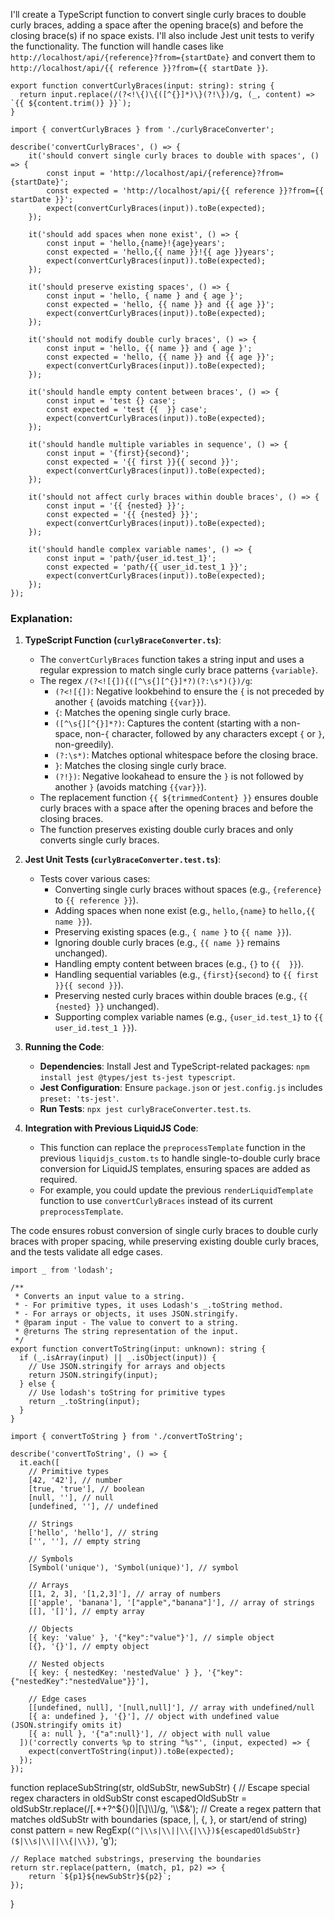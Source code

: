 I'll create a TypeScript function to convert single curly braces to double curly braces, adding a space after the opening brace(s) and before the closing brace(s) if no space exists. I'll also include Jest unit tests to verify the functionality. The function will handle cases like `http://localhost/api/{reference}?from={startDate}` and convert them to `http://localhost/api/{{ reference }}?from={{ startDate }}`.

```
export function convertCurlyBraces(input: string): string {
  return input.replace(/(?<!\{)\{([^{}]*)\}(?!\})/g, (_, content) => `{{ ${content.trim()} }}`);
}
```

```
import { convertCurlyBraces } from './curlyBraceConverter';

describe('convertCurlyBraces', () => {
    it('should convert single curly braces to double with spaces', () => {
        const input = 'http://localhost/api/{reference}?from={startDate}';
        const expected = 'http://localhost/api/{{ reference }}?from={{ startDate }}';
        expect(convertCurlyBraces(input)).toBe(expected);
    });

    it('should add spaces when none exist', () => {
        const input = 'hello,{name}!{age}years';
        const expected = 'hello,{{ name }}!{{ age }}years';
        expect(convertCurlyBraces(input)).toBe(expected);
    });

    it('should preserve existing spaces', () => {
        const input = 'hello, { name } and { age }';
        const expected = 'hello, {{ name }} and {{ age }}';
        expect(convertCurlyBraces(input)).toBe(expected);
    });

    it('should not modify double curly braces', () => {
        const input = 'hello, {{ name }} and { age }';
        const expected = 'hello, {{ name }} and {{ age }}';
        expect(convertCurlyBraces(input)).toBe(expected);
    });

    it('should handle empty content between braces', () => {
        const input = 'test {} case';
        const expected = 'test {{  }} case';
        expect(convertCurlyBraces(input)).toBe(expected);
    });

    it('should handle multiple variables in sequence', () => {
        const input = '{first}{second}';
        const expected = '{{ first }}{{ second }}';
        expect(convertCurlyBraces(input)).toBe(expected);
    });

    it('should not affect curly braces within double braces', () => {
        const input = '{{ {nested} }}';
        const expected = '{{ {nested} }}';
        expect(convertCurlyBraces(input)).toBe(expected);
    });

    it('should handle complex variable names', () => {
        const input = 'path/{user_id.test_1}';
        const expected = 'path/{{ user_id.test_1 }}';
        expect(convertCurlyBraces(input)).toBe(expected);
    });
});
```

### Explanation:
1. **TypeScript Function (`curlyBraceConverter.ts`)**:
   - The `convertCurlyBraces` function takes a string input and uses a regular expression to match single curly brace patterns `{variable}`.
   - The regex `/(?<![{]){([^\s{][^{}]*?)(?:\s*)(})/g`:
     - `(?<![{])`: Negative lookbehind to ensure the `{` is not preceded by another `{` (avoids matching `{{var}}`).
     - `{`: Matches the opening single curly brace.
     - `([^\s{][^{}]*?)`: Captures the content (starting with a non-space, non-`{` character, followed by any characters except `{` or `}`, non-greedily).
     - `(?:\s*)`: Matches optional whitespace before the closing brace.
     - `}`: Matches the closing single curly brace.
     - `(?!})`: Negative lookahead to ensure the `}` is not followed by another `}` (avoids matching `{{var}}`).
   - The replacement function `{{ ${trimmedContent} }}` ensures double curly braces with a space after the opening braces and before the closing braces.
   - The function preserves existing double curly braces and only converts single curly braces.

2. **Jest Unit Tests (`curlyBraceConverter.test.ts`)**:
   - Tests cover various cases:
     - Converting single curly braces without spaces (e.g., `{reference}` to `{{ reference }}`).
     - Adding spaces when none exist (e.g., `hello,{name}` to `hello,{{ name }}`).
     - Preserving existing spaces (e.g., `{ name }` to `{{ name }}`).
     - Ignoring double curly braces (e.g., `{{ name }}` remains unchanged).
     - Handling empty content between braces (e.g., `{}` to `{{  }}`).
     - Handling sequential variables (e.g., `{first}{second}` to `{{ first }}{{ second }}`).
     - Preserving nested curly braces within double braces (e.g., `{{ {nested} }}` unchanged).
     - Supporting complex variable names (e.g., `{user_id.test_1}` to `{{ user_id.test_1 }}`).

3. **Running the Code**:
   - **Dependencies**: Install Jest and TypeScript-related packages: `npm install jest @types/jest ts-jest typescript`.
   - **Jest Configuration**: Ensure `package.json` or `jest.config.js` includes `preset: 'ts-jest'`.
   - **Run Tests**: `npx jest curlyBraceConverter.test.ts`.

4. **Integration with Previous LiquidJS Code**:
   - This function can replace the `preprocessTemplate` function in the previous `liquidjs_custom.ts` to handle single-to-double curly brace conversion for LiquidJS templates, ensuring spaces are added as required.
   - For example, you could update the previous `renderLiquidTemplate` function to use `convertCurlyBraces` instead of its current `preprocessTemplate`.

The code ensures robust conversion of single curly braces to double curly braces with proper spacing, while preserving existing double curly braces, and the tests validate all edge cases.


```
import _ from 'lodash';

/**
 * Converts an input value to a string.
 * - For primitive types, it uses Lodash's _.toString method.
 * - For arrays or objects, it uses JSON.stringify.
 * @param input - The value to convert to a string.
 * @returns The string representation of the input.
 */
export function convertToString(input: unknown): string {
  if (_.isArray(input) || _.isObject(input)) {
    // Use JSON.stringify for arrays and objects
    return JSON.stringify(input);
  } else {
    // Use lodash's toString for primitive types
    return _.toString(input);
  }
}
```

```
import { convertToString } from './convertToString';

describe('convertToString', () => {
  it.each([
    // Primitive types
    [42, '42'], // number
    [true, 'true'], // boolean
    [null, ''], // null
    [undefined, ''], // undefined

    // Strings
    ['hello', 'hello'], // string
    ['', ''], // empty string

    // Symbols
    [Symbol('unique'), 'Symbol(unique)'], // symbol

    // Arrays
    [[1, 2, 3], '[1,2,3]'], // array of numbers
    [['apple', 'banana'], '["apple","banana"]'], // array of strings
    [[], '[]'], // empty array

    // Objects
    [{ key: 'value' }, '{"key":"value"}'], // simple object
    [{}, '{}'], // empty object

    // Nested objects
    [{ key: { nestedKey: 'nestedValue' } }, '{"key":{"nestedKey":"nestedValue"}}'],

    // Edge cases
    [[undefined, null], '[null,null]'], // array with undefined/null
    [{ a: undefined }, '{}'], // object with undefined value (JSON.stringify omits it)
    [{ a: null }, '{"a":null}'], // object with null value
  ])('correctly converts %p to string "%s"', (input, expected) => {
    expect(convertToString(input)).toBe(expected);
  });
});
```

function replaceSubString(str, oldSubStr, newSubStr) {
    // Escape special regex characters in oldSubStr
    const escapedOldSubStr = oldSubStr.replace(/[.*+?^${}()|[\]\\]/g, '\\$&');
    // Create a regex pattern that matches oldSubStr with boundaries (space, |, {, }, or start/end of string)
    const pattern = new RegExp(`(^|\\s|\\||\\{|\\})${escapedOldSubStr}($|\\s|\\||\\{|\\})`, 'g');
    
    // Replace matched substrings, preserving the boundaries
    return str.replace(pattern, (match, p1, p2) => {
        return `${p1}${newSubStr}${p2}`;
    });
}


